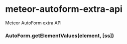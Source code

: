 # meteor-autoform-extra-api
Meteor AutoForm extra API

### AutoForm.getElementValues(element, [ss])
